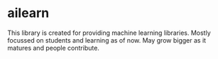 # ailearn
This library is created for providing machine learning libraries. Mostly focussed on students and learning as of now. May grow bigger as it matures and people contribute.
